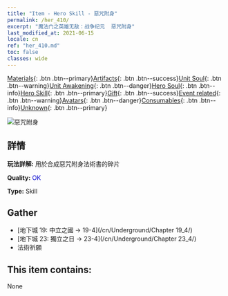 ```yaml
---
title: "Item - Hero Skill - 惡咒附身"
permalink: /her_410/
excerpt: "魔法门之英雄无敌：战争纪元  惡咒附身"
last_modified_at: 2021-06-15
locale: cn
ref: "her_410.md"
toc: false
classes: wide
---
```

 [Materials](/ItemsCN/){: .btn .btn--primary}[Artifacts](/ItemsCN/Artifacts/){: .btn .btn--success}[Unit Soul](/ItemsCN/UnitSoul/){: .btn .btn--warning}[Unit Awakening](/ItemsCN/UnitAwakening/){: .btn .btn--danger}[Hero Soul](/ItemsCN/HeroSoul/){: .btn .btn--info}[Hero Skill](/ItemsCN/HeroSkill/){: .btn .btn--primary}[Gift](/ItemsCN/Gift/){: .btn .btn--success}[Event related](/ItemsCN/Events/){: .btn .btn--warning}[Avatars](/ItemsCN/Avatars/){: .btn .btn--danger}[Consumables](/ItemsCN/Consumables/){: .btn .btn--info}[Unknown](/ItemsCN/Unknown/){: .btn .btn--primary}

 ![惡咒附身](/images/t/ps_ezhoufushen.png)

## 詳情
 **玩法詳解:** 用於合成惡咒附身法術書的碎片

 **Quality:** <span style="color: #0000CD">OK</span>

 **Type:** Skill

## Gather

*    [地下城 19: 中立之國 -> 19-4](/cn/Underground/Chapter 19_4/) 
*    [地下城 23: 獨立之日 -> 23-4](/cn/Underground/Chapter 23_4/) 
*    法術祈願 

## This item contains:

  None

